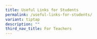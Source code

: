 ```yaml
---
title: Useful Links for Students
permalink: /useful-links-for-students/
variant: tiptap
description: ""
third_nav_title: For Teachers
---
```

<p></p>